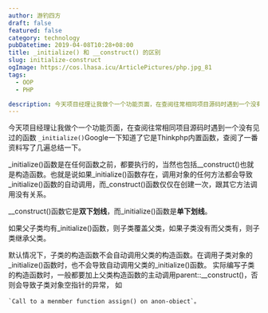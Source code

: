 ```yaml
---
author: 游钓四方
draft: false
featured: false
category: technology
pubDatetime: 2019-04-08T10:28+08:00
title: _initialize() 和 __construct() 的区别
slug: initialize-construct
ogImage: https://cos.lhasa.icu/ArticlePictures/php.jpg_81
tags:
  - OOP
  - PHP

description: 今天项目经理让我做个一个功能页面，在查阅往常相同项目源码时遇到一个没有见过的函数...
---
```


今天项目经理让我做个一个功能页面，在查阅往常相同项目源码时遇到一个没有见过的函数 `_initialize()`Google一下知道了它是Thinkphp内置函数，查阅了一番资料写了几遍总结一下。  

_initialize()函数是在任何函数之前，都要执行的，当然也包括__construct()也就是构造函数。也就是说如果_initialize()函数存在，调用对象的任何方法都会导致_initialize()函数的自动调用，而_construct()函数仅仅在创建一次，跟其它方法调用没有关系。  

__construct()函数它是**双下划线**，而_initialize()函数是**单下划线**。  

如果父子类均有_initialize()函数，则子类覆盖父类，如果子类没有而父类有，则子类继承父类。  

默认情况下，子类的构造函数不会自动调用父类的构造函数。在调用子类对象的_initialize()函数时，也不会导致自动调用父类的_initialize()函数。
实际编写子类的构造函数时，一般都要加上父类构造函数的主动调用parent::__construct()，否则会导致子类对象空指针的异常，
如

    `Call to a menmber function assign() on anon-obiect`。